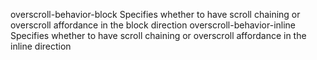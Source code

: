 overscroll-behavior-block
    Specifies whether to have scroll chaining or overscroll affordance in the block direction
overscroll-behavior-inline
    Specifies whether to have scroll chaining or overscroll affordance in the inline direction
